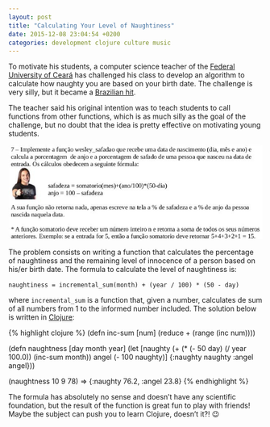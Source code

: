 ```yaml
---
layout: post
title: "Calculating Your Level of Naughtiness"
date: 2015-12-08 23:04:54 +0200
categories: development clojure culture music
---
```


To motivate his students, a computer science teacher of the [Federal University of Ceará](http://www.quixada.ufc.br) has challenged his class to develop an algorithm to calculate how naughty you are based on your birth date. The challenge is very silly, but it became a [Brazilian hit](http://g1.globo.com/ceara/noticia/2015/12/professor-cita-wesley-safadao-em-questao-de-logica-e-vira-hit-na-web.html).

The teacher said his original intention was to teach students to call functions from other functions, which is as much silly as the goal of the challenge, but no doubt that the idea is pretty effective on motivating young students.

![safadao_questao_materia.jpg](/images/posts/safadao_questao_materia.jpg)

The problem consists on writing a function that calculates the percentage of naughtiness and the remaining level of innocence of a person based on his/er birth date. The formula to calculate the level of naughtiness is:

    naughtiness = incremental_sum(month) + (year / 100) * (50 - day)

where `incremental_sum` is a function that, given a number, calculates de sum of all numbers from 1 to the informed number included. The solution below is written in [Clojure](http://clojure.org):

{% highlight clojure %}
(defn inc-sum [num]
  (reduce + (range (inc num))))

(defn naughtness [day month year]
  (let [naughty (+ (* (- 50 day) (/ year 100.0)) (inc-sum month))
        angel (-  100 naughty)]
    {:naughty naughty
     :angel angel}))

(naughtness 10 9 78)
=> {:naughty 76.2, :angel 23.8}
{% endhighlight %}

The formula has absolutely no sense and doesn’t have any scientific foundation, but the result of the function is great fun to play with friends! Maybe the subject can push you to learn Clojure, doesn’t it?! 😉
